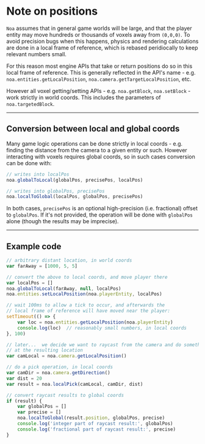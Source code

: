 
# Note on positions

`Noa` assumes that in general game worlds will be large, and that the 
player entity may move hundreds or thousands of voxels away from `(0,0,0)`.
To avoid precision bugs when this happens, physics and rendering calculations
are done in a local frame of reference, which is rebased peridiocally to 
keep relevant numbers small.

For this reason most engine APIs that take or return positions
do so in this local frame of reference. This is generally reflected in the
API's name - e.g. `noa.entities.getLocalPosition`, `noa.camera.getTargetLocalPosition`, etc.

However all voxel getting/setting APIs - e.g. `noa.getBlock`, `noa.setBlock` - 
work strictly in world coords. This includes the parameters of `noa.targetedBlock`.

----

## Conversion between local and global coords

Many game logic operations can be done strictly in local coords - e.g. 
finding the distance from the camera to a given entity or such. 
However interacting with voxels requires global coords, so in such cases 
conversion can be done with:

```js
// writes into localPos
noa.globalToLocal(globalPos, precisePos, localPos) 

// writes into globalPos, precisePos
noa.localToGlobal(localPos, globalPos, precisePos)
```

In both cases, `precisePos` is an optional high-precision (i.e. fractional) 
offset to `globalPos`. If it's not provided, the operation will be done with 
`globalPos` alone (though the results may be imprecise).

----

## Example code

```js
// arbitrary distant location, in world coords
var farAway = [1000, 5, 5]

// convert the above to local coords, and move player there
var localPos = []
noa.globalToLocal(farAway, null, localPos)
noa.entities.setLocalPosition(noa.playerEntity, localPos)

// wait 100ms to allow a tick to occur, and afterwards the 
// local frame of reference will have moved near the player:
setTimeout(() => {
    var loc = noa.entities.getLocalPosition(noa.playerEntity)
    console.log(loc)  // reasonably small numbers, in local coords
}, 100)

// later...  we decide we want to raycast from the camera and do something
// at the resulting location
var camLocal = noa.camera.getLocalPosition()

// do a pick operation, in local coords
var camDir = noa.camera.getDirection()
var dist = 20
var result = noa.localPick(camLocal, camDir, dist)

// convert raycast results to global coords
if (result) {
    var globalPos = []
    var precise = []
    noa.localToGlobal(result.position, globalPos, precise)
    console.log('integer part of raycast result:', globalPos)
    console.log('fractional part of raycast result:', precise)
}
```

